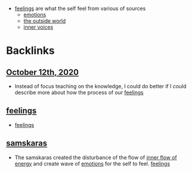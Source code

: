 - [feelings](<feelings.md>) are what the self feel from various of sources
    - [emotions](<emotions.md>)
    - [the outside world](<the outside world.md>)
    - [inner voices](<inner voices.md>)

# Backlinks
## [October 12th, 2020](<October 12th, 2020.md>)
- Instead of focus teaching on the knowledge, I could do better if I could describe more about how the process of our [feelings](<feelings.md>)

## [feelings](<feelings.md>)
- [feelings](<feelings.md>)

## [samskaras](<samskaras.md>)
- The samskaras created the disturbance of the flow of [inner flow of energy](<inner flow of energy.md>) and create wave of [emotions](<emotions.md>) for the self to feel. [feelings](<feelings.md>)

